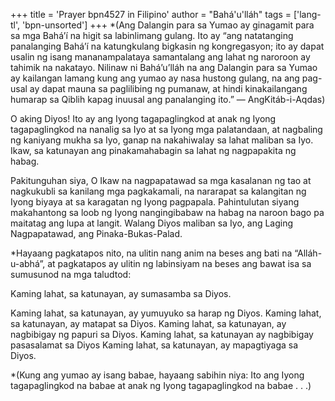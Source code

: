 +++
title = 'Prayer bpn4527 in Filipino'
author = "Bahá'u'lláh"
tags = ['lang-tl', 'bpn-unsorted']
+++
*(Ang Dalangin para sa Yumao ay ginagamit para sa mga Bahá’í na higit sa labinlimang gulang. Ito ay “ang natatanging panalanging Bahá’í na katungkulang bigkasin ng kongregasyon; ito ay dapat usalin ng isang mananampalataya samantalang ang lahat ng naroroon ay tahimik na nakatayo. Nilinaw ni Bahá’u’lláh na ang Dalangin para sa Yumao ay kailangan lamang kung ang yumao ay nasa hustong gulang, na ang pag-usal ay dapat mauna sa paglilibing ng pumanaw, at hindi kinakailangang humarap sa Qiblih kapag inuusal ang panalanging ito.” — AngKitáb-i-Aqdas)

O aking Diyos! Ito ay ang Iyong tagapaglingkod at anak ng Iyong tagapaglingkod na nanalig sa Iyo at sa Iyong mga palatandaan, at nagbaling ng kaniyang mukha sa Iyo, ganap na nakahiwalay sa lahat maliban sa Iyo. Ikaw, sa katunayan ang pinakamahabagin sa lahat ng nagpapakita ng habag.

Pakitunguhan siya, O Ikaw na nagpapatawad sa mga kasalanan ng tao at nagkukubli sa kanilang mga pagkakamali, na nararapat sa kalangitan ng Iyong biyaya at sa karagatan ng Iyong pagpapala. Pahintulutan siyang makahantong sa loob ng Iyong nangingibabaw na habag na naroon bago pa maitatag ang lupa at langit. Walang Diyos maliban sa Iyo, ang Laging Nagpapatawad, ang Pinaka-Bukas-Palad.

*Hayaang pagkatapos nito, na ulitin nang anim na beses ang bati na “Alláh-u-abhá”, at pagkatapos ay ulitin ng labinsiyam na beses ang bawat isa sa sumusunod na mga taludtod:

Kaming lahat, sa katunayan, ay sumasamba sa Diyos.

Kaming lahat, sa katunayan, ay yumuyuko sa harap ng Diyos.
Kaming lahat, sa katunayan, ay matapat sa Diyos.
Kaming lahat, sa katunayan, ay nagbibigay ng papuri sa Diyos.
Kaming lahat, sa katunayan ay nagbibigay pasasalamat sa Diyos
Kaming lahat, sa katunayan, ay mapagtiyaga sa Diyos.

*(Kung ang yumao ay isang babae, hayaang sabihin niya: Ito ang Iyong tagapaglingkod na babae at anak ng Iyong tagapaglingkod na babae . . .)
